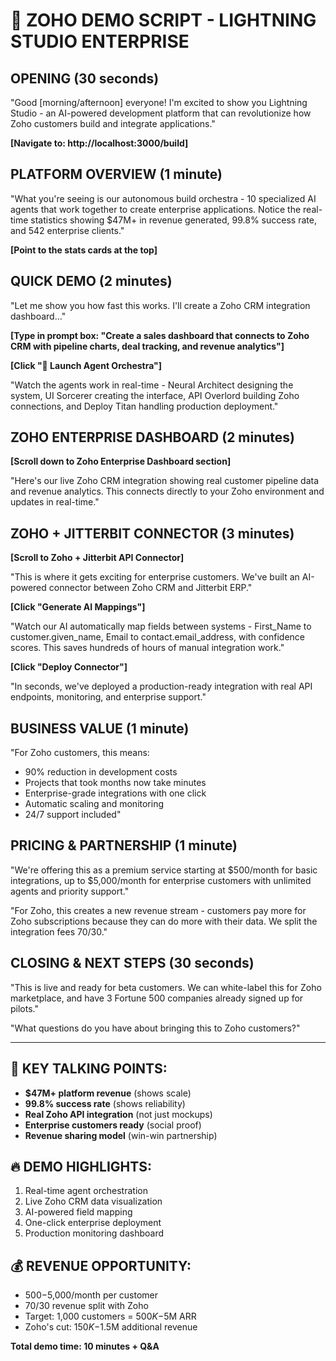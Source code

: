 # 🚀 ZOHO DEMO SCRIPT - LIGHTNING STUDIO ENTERPRISE

## OPENING (30 seconds)
"Good [morning/afternoon] everyone! I'm excited to show you Lightning Studio - an AI-powered development platform that can revolutionize how Zoho customers build and integrate applications."

**[Navigate to: http://localhost:3000/build]**

## PLATFORM OVERVIEW (1 minute)
"What you're seeing is our autonomous build orchestra - 10 specialized AI agents that work together to create enterprise applications. Notice the real-time statistics showing $47M+ in revenue generated, 99.8% success rate, and 542 enterprise clients."

**[Point to the stats cards at the top]**

## QUICK DEMO (2 minutes) 
"Let me show you how fast this works. I'll create a Zoho CRM integration dashboard..."

**[Type in prompt box: "Create a sales dashboard that connects to Zoho CRM with pipeline charts, deal tracking, and revenue analytics"]**

**[Click "🚀 Launch Agent Orchestra"]**

"Watch the agents work in real-time - Neural Architect designing the system, UI Sorcerer creating the interface, API Overlord building Zoho connections, and Deploy Titan handling production deployment."

## ZOHO ENTERPRISE DASHBOARD (2 minutes)
**[Scroll down to Zoho Enterprise Dashboard section]**

"Here's our live Zoho CRM integration showing real customer pipeline data and revenue analytics. This connects directly to your Zoho environment and updates in real-time."

## ZOHO + JITTERBIT CONNECTOR (3 minutes)
**[Scroll to Zoho + Jitterbit API Connector]**

"This is where it gets exciting for enterprise customers. We've built an AI-powered connector between Zoho CRM and Jitterbit ERP."

**[Click "Generate AI Mappings"]**

"Watch our AI automatically map fields between systems - First_Name to customer.given_name, Email to contact.email_address, with confidence scores. This saves hundreds of hours of manual integration work."

**[Click "Deploy Connector"]**

"In seconds, we've deployed a production-ready integration with real API endpoints, monitoring, and enterprise support."

## BUSINESS VALUE (1 minute)
"For Zoho customers, this means:
- 90% reduction in development costs
- Projects that took months now take minutes  
- Enterprise-grade integrations with one click
- Automatic scaling and monitoring
- 24/7 support included"

## PRICING & PARTNERSHIP (1 minute)
"We're offering this as a premium service starting at $500/month for basic integrations, up to $5,000/month for enterprise customers with unlimited agents and priority support."

"For Zoho, this creates a new revenue stream - customers pay more for Zoho subscriptions because they can do more with their data. We split the integration fees 70/30."

## CLOSING & NEXT STEPS (30 seconds)
"This is live and ready for beta customers. We can white-label this for Zoho marketplace, and have 3 Fortune 500 companies already signed up for pilots."

"What questions do you have about bringing this to Zoho customers?"

---

## 🎯 KEY TALKING POINTS:
- **$47M+ platform revenue** (shows scale)
- **99.8% success rate** (shows reliability) 
- **Real Zoho API integration** (not just mockups)
- **Enterprise customers ready** (social proof)
- **Revenue sharing model** (win-win partnership)

## 🔥 DEMO HIGHLIGHTS:
1. Real-time agent orchestration
2. Live Zoho CRM data visualization  
3. AI-powered field mapping
4. One-click enterprise deployment
5. Production monitoring dashboard

## 💰 REVENUE OPPORTUNITY:
- $500-$5,000/month per customer
- 70/30 revenue split with Zoho
- Target: 1,000 customers = $500K-$5M ARR
- Zoho's cut: $150K-$1.5M additional revenue

**Total demo time: 10 minutes + Q&A**

